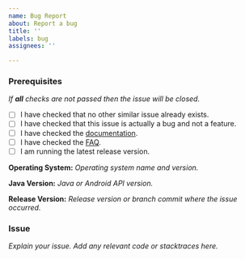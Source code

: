 ```yaml
---
name: Bug Report
about: Report a bug
title: ''
labels: bug
assignees: ''

---
```


### Prerequisites
*If **all** checks are not passed then the issue will be closed.*
- [ ] I have checked that no other similar issue already exists.
- [ ] I have checked that this issue is actually a bug and not a feature.
- [ ] I have checked the [documentation](https://mal4j.katsute.dev/).
- [ ] I have checked the [FAQ](https://github.com/Katsute/Mal4J/blob/main/faq.md).
- [ ] I am running the latest release version.

**Operating System:** *Operating system name and version.*


**Java Version:** *Java or Android API version.*


**Release Version:** *Release version or branch commit where the issue occurred.*


### Issue
*Explain your issue. Add any relevant code or stacktraces here.*

